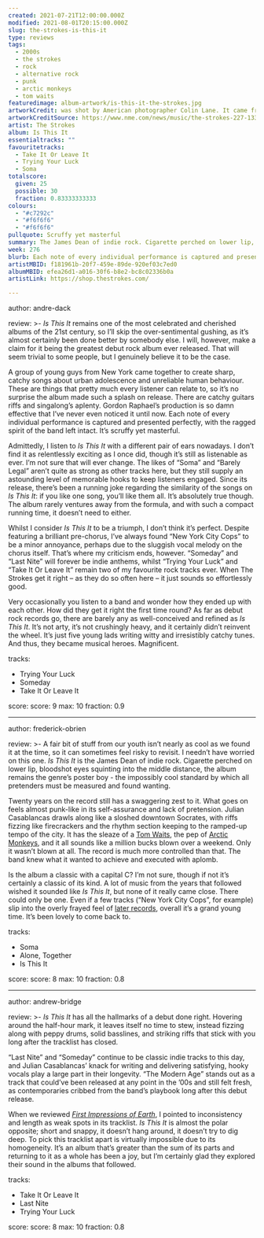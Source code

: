 ```yaml
---
created: 2021-07-21T12:00:00.000Z
modified: 2021-08-01T20:15:00.000Z
slug: the-strokes-is-this-it
type: reviews
tags:
  - 2000s
  - the strokes
  - rock
  - alternative rock
  - punk
  - arctic monkeys
  - tom waits
featuredimage: album-artwork/is-this-it-the-strokes.jpg
artworkCredit: was shot by American photographer Colin Lane. It came from a spontaneous photoshoot of Lane’s then girlfriend. “I walked out of the shower and I was completely naked,” she later recalled. “I was walking around the house – he was like, put this glove on. I walked over, boom, that was the shot.”
artworkCreditSource: https://www.nme.com/news/music/the-strokes-227-1333969
artist: The Strokes
album: Is This It
essentialtracks: ""
favouritetracks:
  - Take It Or Leave It
  - Trying Your Luck
  - Soma
totalscore:
  given: 25
  possible: 30
  fraction: 0.83333333333
colours:
  - "#c7292c"
  - "#f6f6f6"
  - "#f6f6f6"
pullquote: Scruffy yet masterful
summary: The James Dean of indie rock. Cigarette perched on lower lip, bloodshot eyes squinting into the middle distance, the album remains the genre’s poster boy - the impossibly cool standard by which all pretenders must be measured and found wanting.
week: 276
blurb: Each note of every individual performance is captured and presented perfectly, with the ragged spirit of the band left intact. It’s scruffy yet masterful.
artistMBID: f181961b-20f7-459e-89de-920ef03c7ed0
albumMBID: efea26d1-a016-30f6-b8e2-bc8c02336b0a
artistLink: https://shop.thestrokes.com/

---
```


author: andre-dack

review: >-
  _Is This It_ remains one of the most celebrated and cherished albums of the 21st century, so I’ll skip the over-sentimental gushing, as it’s almost certainly been done better by somebody else. I will, however, make a claim for it being the greatest debut rock album ever released. That will seem trivial to some people, but I genuinely believe it to be the case.

  A group of young guys from New York came together to create sharp, catchy songs about urban adolescence and unreliable human behaviour. These are things that pretty much every listener can relate to, so it’s no surprise the album made such a splash on release. There are catchy guitars riffs and singalong’s aplenty. Gordon Raphael’s production is so damn effective that I’ve never even noticed it until now. Each note of every individual performance is captured and presented perfectly, with the ragged spirit of the band left intact. It’s scruffy yet masterful.

  Admittedly, I listen to _Is This It_ with a different pair of ears nowadays. I don’t find it as relentlessly exciting as I once did, though it’s still as listenable as ever. I’m not sure that will ever change. The likes of “Soma” and “Barely Legal” aren’t quite as strong as other tracks here, but they still supply an astounding level of memorable hooks to keep listeners engaged. Since its release, there’s been a running joke regarding the similarity of the songs on _Is This It_: if you like one song, you’ll like them all. It’s absolutely true though. The album rarely ventures away from the formula, and with such a compact running time, it doesn’t need to either.

  Whilst I consider _Is This It_ to be a triumph, I don’t think it’s perfect. Despite featuring a brilliant pre-chorus, I’ve always found “New York City Cops” to be a minor annoyance, perhaps due to the sluggish vocal melody on the chorus itself. That’s where my criticism ends, however. “Someday” and “Last Nite” will forever be indie anthems, whilst “Trying Your Luck” and “Take It Or Leave It” remain two of my favourite rock tracks ever. When The Strokes get it right – as they do so often here – it just sounds so effortlessly good.

  Very occasionally you listen to a band and wonder how they ended up with each other. How did they get it right the first time round? As far as debut rock records go, there are barely any as well-conceived and refined as _Is This It_. It’s not arty, it’s not crushingly heavy, and it certainly didn’t reinvent the wheel. It’s just five young lads writing witty and irresistibly catchy tunes. And thus, they became musical heroes. Magnificent.

tracks:
  - Trying Your Luck
  - Someday
  - Take It Or Leave It

score:
  score: 9
  max: 10
  fraction: 0.9

---

author: frederick-obrien

review: >-
  A fair bit of stuff from our youth isn’t nearly as cool as we found it at the time, so it can sometimes feel risky to revisit. I needn’t have worried on this one. _Is This It_ is the James Dean of indie rock. Cigarette perched on lower lip, bloodshot eyes squinting into the middle distance, the album remains the genre’s poster boy - the impossibly cool standard by which all pretenders must be measured and found wanting.

  Twenty years on the record still has a swaggering zest to it. What goes on feels almost punk-like in its self-assurance and lack of pretension. Julian Casablancas drawls along like a sloshed downtown Socrates, with riffs fizzing like firecrackers and the rhythm section keeping to the ramped-up tempo of the city. It has the sleaze of a [Tom Waits](/reviews/tom-waits-rain-dogs/), the pep of [Arctic Monkeys](/reviews/arctic-monkeys-favourite-worst-nightmare), and it all sounds like a million bucks blown over a weekend. Only it wasn’t blown at all. The record is much more controlled than that. The band knew what it wanted to achieve and executed with aplomb.

  Is the album a classic with a capital C? I’m not sure, though if not it’s certainly a classic of its kind. A lot of music from the years that followed wished it sounded like _Is This It_, but none of it really came close. There could only be one. Even if a few tracks (“New York City Cops”, for example) slip into the overly frayed feel of [later records](/reviews/the-strokes-first-impressions-of-earth), overall it’s a grand young time. It’s been lovely to come back to.

tracks:
  - Soma
  - Alone, Together
  - Is This It

score:
  score: 8
  max: 10
  fraction: 0.8

---

author: andrew-bridge

review: >-
  _Is This It_ has all the hallmarks of a debut done right. Hovering around the half-hour mark, it leaves itself no time to stew, instead fizzing along with peppy drums, solid basslines, and striking riffs that stick with you long after the tracklist has closed.

  “Last Nite” and “Someday” continue to be classic indie tracks to this day, and Julian Casablancas’ knack for writing and delivering satisfying, hooky vocals play a large part in their longevity. “The Modern Age” stands out as a track that could’ve been released at any point in the ’00s and still felt fresh, as contemporaries cribbed from the band’s playbook long after this debut release.

  When we reviewed _[First Impressions of Earth](/reviews/the-strokes-first-impressions-of-earth/)_, I pointed to inconsistency and length as weak spots in its tracklist. _Is This It_ is almost the polar opposite; short and snappy, it doesn’t hang around, it doesn’t try to dig deep. To pick this tracklist apart is virtually impossible due to its homogeneity. It’s an album that’s greater than the sum of its parts and returning to it as a whole has been a joy, but I’m certainly glad they explored their sound in the albums that followed.

tracks:
  - Take It Or Leave It
  - Last Nite
  - Trying Your Luck

score:
  score: 8
  max: 10
  fraction: 0.8
